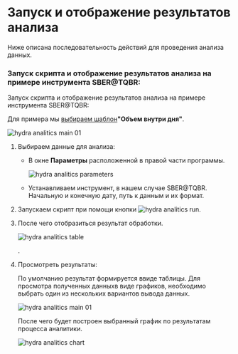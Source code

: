 # Запуск и отображение результатов анализа

Ниже описана последовательность действий для проведения анализа данных.

### Запуск скрипта и отображение результатов анализа на примере инструмента SBER@TQBR:

Запуск скрипта и отображение результатов анализа на примере инструмента SBER@TQBR:

Для примера мы [выбираем шаблон](HydraAnalyticsScripts.md)**"Объем внутри дня"**.

![hydra analitics main 01](~/images/hydra_analitics_main_01.png)

1. Выбираем данные для анализа:
   - В окне **Параметры** расположенной в правой части программы.

     ![hydra analitics parameters](~/images/hydra_analitics_parameters.png)
   - Устанавливаем инструмент, в нашем случае SBER@TQBR. Начальную и конечную дату, путь к данным и их формат.
2. Запускаем скрипт при помощи кнопки ![hydra analitics run](~/images/hydra_analitics_run.png).
3. После чего отобразиться результат обработки.

   ![hydra analitics table](~/images/hydra_analitics_table.png)

   . 
4. Просмотреть результаты:

   По умолчанию результат формируется ввиде таблицы. Для просмотра полученных данныхв виде графиков, необходимо выбрать один из нескольких вариантов вывода данных.

   ![hydra analitics main 01](~/images/hydra_analitics_main_01.png)

   После чего будет построен выбранный график по результатам процесса аналитики.

   ![hydra analitics chart](~/images/hydra_analitics_chart.png)
